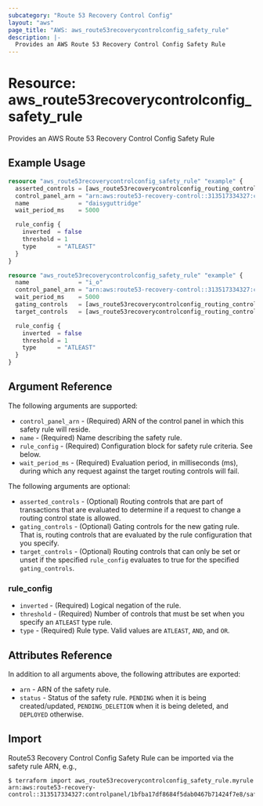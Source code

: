 ```yaml
---
subcategory: "Route 53 Recovery Control Config"
layout: "aws"
page_title: "AWS: aws_route53recoverycontrolconfig_safety_rule"
description: |-
  Provides an AWS Route 53 Recovery Control Config Safety Rule
---
```


# Resource: aws_route53recoverycontrolconfig_safety_rule

Provides an AWS Route 53 Recovery Control Config Safety Rule

## Example Usage

```terraform
resource "aws_route53recoverycontrolconfig_safety_rule" "example" {
  asserted_controls = [aws_route53recoverycontrolconfig_routing_control.example.arn]
  control_panel_arn = "arn:aws:route53-recovery-control::313517334327:controlpanel/abd5fbfc052d4844a082dbf400f61da8"
  name              = "daisyguttridge"
  wait_period_ms    = 5000

  rule_config {
    inverted  = false
    threshold = 1
    type      = "ATLEAST"
  }
}
```

```terraform
resource "aws_route53recoverycontrolconfig_safety_rule" "example" {
  name              = "i_o"
  control_panel_arn = "arn:aws:route53-recovery-control::313517334327:controlpanel/abd5fbfc052d4844a082dbf400f61da8"
  wait_period_ms    = 5000
  gating_controls   = [aws_route53recoverycontrolconfig_routing_control.example.arn]
  target_controls   = [aws_route53recoverycontrolconfig_routing_control.example.arn]

  rule_config {
    inverted  = false
    threshold = 1
    type      = "ATLEAST"
  }
}
```

## Argument Reference

The following arguments are supported:

* `control_panel_arn` - (Required) ARN of the control panel in which this safety rule will reside.
* `name` - (Required) Name describing the safety rule.
* `rule_config` - (Required) Configuration block for safety rule criteria. See below.
* `wait_period_ms` - (Required) Evaluation period, in milliseconds (ms), during which any request against the target routing controls will fail.

The following arguments are optional:

* `asserted_controls` - (Optional) Routing controls that are part of transactions that are evaluated to determine if a request to change a routing control state is allowed.
* `gating_controls` - (Optional) Gating controls for the new gating rule. That is, routing controls that are evaluated by the rule configuration that you specify.
* `target_controls` - (Optional) Routing controls that can only be set or unset if the specified `rule_config` evaluates to true for the specified `gating_controls`.

### rule_config

* `inverted` - (Required) Logical negation of the rule.
* `threshold` - (Required) Number of controls that must be set when you specify an `ATLEAST` type rule.
* `type` - (Required) Rule type. Valid values are `ATLEAST`, `AND`, and `OR`.

## Attributes Reference

In addition to all arguments above, the following attributes are exported:

* `arn` - ARN of the safety rule.
* `status` - Status of the safety rule. `PENDING` when it is being created/updated, `PENDING_DELETION` when it is being deleted, and `DEPLOYED` otherwise.

## Import

Route53 Recovery Control Config Safety Rule can be imported via the safety rule ARN, e.g.,

```
$ terraform import aws_route53recoverycontrolconfig_safety_rule.myrule arn:aws:route53-recovery-control::313517334327:controlpanel/1bfba17df8684f5dab0467b71424f7e8/safetyrule/3bacc77003364c0f
```
